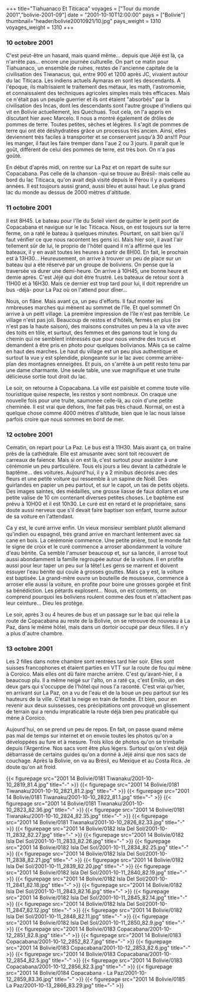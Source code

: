 +++
title="Tiahuanaco Et Titicaca"
voyages = ["Tour du monde 2001","bolivie-2001-09"]
date = "2001-10-10T12:00:00"
pays = ["Bolivie"]
thumbnail="header/bolivie20010921/10.jpg"
pays_weight = 1310
voyages_weight = 1310
+++
### 10 octobre 2001

C'est peut-être un hasard, mais quand même... depuis que Jéjé est là, ça n'arrête 
pas... encore une journée culturelle. On part ce matin pour Tiahuanaco, un ensemble 
de ruines, restes de l'ancienne capitale de la civilisation des Tiwanacus, qui, 
entre 900 et 1200 après JC, vivaient autour du lac Titicaca. Les indiens actuels 
Aymaras en sont les descendants. A l'époque, ils maîtrisaient le traitement 
des métaux, les math, l'astromomie, et connaissaient des techniques agricoles 
simples mais très efficaces. Mais ce n'était pas un peuple guerrier et ils ont 
étaient "absorbés" par la civilisation des Incas, dont les descendants sont 
l'autre groupe d'indiens qui vit en Bolivie actuellement, les Quechuas. Tout 
cela, on l'a appris en discutant hier avec Marcelo. Il nous a montré également 
de drôles de pommes de terre. Toutes petites, sèches et légères. Il s'agit de 
pommes de terre qui ont été déshydratées grâce un processus très ancien. Ainsi, 
elles deviennent très faciles à transporter et se conservent jusqu'à 30 ans!!! 
Pour les manger, il faut les faire tremper dans l'aue 2 ou 3 jours. Il paraît 
que le goût, différent de celui des pommes de terre, est très bon. On n'a pas 
goûté.

En début d'après midi, on rentre sur La Paz et on repart de suite sur Copacabana. 
Pas celle de la chanson -qui se trouve au Brésil- mais celle au bord du lac 
Titicaca, qu'on avait dejà visité depuis le Pérou il y a quelques années. Il 
est toujours aussi grand, aussi bleu et aussi haut. Le plus grand lac du monde 
au dessus de 2000 mètres d'altitude. 

### 11 octobre 2001

Il est 8H45. Le bateau pour l'île du Soleil vient de quitter le petit port 
de Copacabana et navigue sur le lac Titicaca. Nous, on est toujours sur la terre 
ferme, on a raté le bateau à quelques minutes. Pourtant, on sait bien qu'il 
faut vérifier ce que nous racontent les gens ici. Mais hier soir, il avait l'air 
tellement sûr de lui, le proprio de l'hôtel quand il m'a affirmé que les bateaux, 
il y en avait toutes les heures à partir de 8H00. En fait, le prochain est à 
13H30... Heureusement, on arrive à trouver un peu de place sur un bateau qui 
a été réservé par un groupe de boliviens. On pense que la traversée va durer 
une demi-heure. On arrive à 10H45, une bonne heure et demie après. C'est Jéjé 
qui doit être frustré. Les bateaux de retour sont à 11H00 et à 16H30. Mais ce 
dernier est trop tard pour lui, il doit reprendre un bus -déjà- pour La Paz 
où on l'attend pour dîner...

Nous, on flâne. Mais avant ça, un peu d'efforts. Il faut monter les nmbreuses 
marches qui mènent au sommet de l'île. Et quel sommet! On arrive à un peitt 
village. La première impression de l'île n'est pas terrible. Le village n'est 
pas joli. Beaucoup de restos et d'hôtels, fermés en plus (ce n'est pas la haute 
saison), des maisons construites un peu à la va vite avec des toits en tôle, 
et surtout, des femmes et des gamons tout le long du chemin qui ne semblent 
intéressés que pour nous vendre des trucs et demandent à être pris en photo 
pour quelques bolivianos. MAis ça se calme en haut des marches. Le haut du village 
est un peu plus authentique et surtout la vue y est splendide, plongeante sur 
le lac avec comme arrière-plan des montagnes enneigées. Et puis, on s'arrête 
à un petit resto tenu par une dame charmante. Une seule table, une vue magnifique 
et une truite délicieuse sortie tout droit du lac. 

Le soir, on retourne à Copacabana. La ville est paisible et comme toute ville 
touristique quise respecte, les restos y sont nombreux. On craque une nouvelle 
fois pour une truite, saumonée celle-là, au coin d'une petite cheminée. Il est 
vrai que dehors, ilne fait pas très chaud. Normal, on est à quelque chose comme 
4000 mètres d'altitude, bien que le lac nous laisse parfois croire que nous 
sommes en bord de mer.

### 12 octobre 2001

Cematin, on repart pour La Paz. Le bus est à 11H30. Mais avant ça, on traîne 
près de la cathédrale. Elle est amusante avec sont toit recouvert de carreaux 
de faïence. Mais si on est là, c'est surtout pour assister à une cérémonie un 
peu particulière. Tous els jours a lieu devant la cathédrale le baptême... des 
voitures. Aujourd'hui, il y a 2 minibus décorés avec des fleurs et une petite 
voiture qui ressemble à un sapine de Noël. Des guirlandes en papier un peu partout, 
et sur le capot, un tas de petits objets. Des images saintes, des médailles, 
une grosse liasse de faux dollars et une petite valise de 10 cm contenant diverses 
petites choses. Le baptême est prévu à 10H00 et il est 10h30. Le curé est en 
retard et le propriétaire, sans doute aussi nerveux que s'il devait faire baptiser 
son enfant, tourne autour de sa voiture en l'attendant.

Ca y est, le curé arrive enfin. Un vieux monsieur semblant plutôt allemand 
qu'indien ou espagnol, très grand arrive en marchant lentement avec sa cane 
en bois. La cérémonie commence. Une petite prière, tout le monde fait le signe 
de croix et le curé commence a arroser abondamment la voiture d'eau bénite. 
Ca semble l'amuser beaucoup et, sur sa lancée, il arrose tout aussi abondamment 
la famille regroupée autour de la voiture. Il en profite aussi pour leur taper 
un peu sur la tête! Les gens se marrent et doivent essuyer l'eau bénite qui 
coule à grosses gouttes. Mais ça y est, la voiture est baptisée. La grand-mère 
ouvre un bouteille de mousseux, commence à arroser elle aussi la voiture, en 
profite pour boire une grosses gorgée et finit sa bénédiction. Les pétards explosent... 
Nous, on est contents, on comprend pourquoi les boliviens roulent comme des 
fous et n'attachent pas leur ceinture... Dieu les protège. 

Le soir, après 3 ou 4 heures de bus et un passage sur le bac qui relie la route 
de Copacabana au reste de la Bolivie, on se retrouve de nouveau à La Paz, dans 
le même hôtel, mais dans un dortoir occupé par deux filles. Il n'y a plus d'autre 
chambre. 

### 13 octobre 2001

Les 2 filles dans notre chambre sont rentrées tard hier soir. Elles sont suisses 
francophones et étaient parties en VTT sur la route de fou qui mène à Coroico. 
Mais elles ont dû faire marche arrière. C'est qu'avant-hier, il a beaucoup plu. 
Il a même neigé sur l'alto, on a raté ça, c'est Emilio, un des deux gars qui 
s'occuppe de l'hôtel qui nous l'a raconté. C'est vrai qu'hier, en arrivant sur 
La Paz, on a vu de l'eau et de la boue un peu partout sur les hauteurs de la 
ville. C'était la neige en train de fondre. Et bien, pour en revenir aux deux 
suissesses, ces précipitations ont provoqué un glissement de terrain qui a rendu 
impraticable la route déjà bien peu praticable qui mène à Coroico. 

Aujourd'hui, on se prend un peu de repos. En fait, on passe quand même pas 
mal de temps sur internet et on envoie toutes les photos qu'on a développées 
au fure et à mesure. Trois kilos de photos qu'on se trimballe depuis l'Argentine. 
Nos sacs vont être plus légers. Surtout qu'on s'est déjà débarrassé de certains 
guides qu'on a donné à Jéjé ainsi que nos sacs de couchage. Après la Bolivie, 
on va au Brésil, eu Mexique et au Costa Rica. Je doute qu'on ait froid.


<div id="TOTO">{{< figurepage src="2001 14 Bolivie/0181 Tiwanaku/2001-10-10_2819_81.4.jpg" title="-"  >}}
{{< figurepage src="2001 14 Bolivie/0181 Tiwanaku/2001-10-10_2821_81.2.jpg" title="-"  >}}
{{< figurepage src="2001 14 Bolivie/0181 Tiwanaku/2001-10-10_2822_81.1.jpg" title="-"  >}}
{{< figurepage src="2001 14 Bolivie/0181 Tiwanaku/2001-10-10_2823_82.36.jpg" title="-"  >}}
{{< figurepage src="2001 14 Bolivie/0181 Tiwanaku/2001-10-10_2824_82.35.jpg" title="-"  >}}
{{< figurepage src="2001 14 Bolivie/0181 Tiwanaku/2001-10-10_2826_82.33.jpg" title="-"  >}}
{{< figurepage src="2001 14 Bolivie/0182 Isla Del Sol/2001-10-11_2832_82.27.jpg" title="-"  >}}
{{< figurepage src="2001 14 Bolivie/0182 Isla Del Sol/2001-10-11_2833_82.26.jpg" title="-"  >}}
{{< figurepage src="2001 14 Bolivie/0182 Isla Del Sol/2001-10-11_2834_82.25.jpg" title="-"  >}}
{{< figurepage src="2001 14 Bolivie/0182 Isla Del Sol/2001-10-11_2838_82.21.jpg" title="-"  >}}
{{< figurepage src="2001 14 Bolivie/0182 Isla Del Sol/2001-10-11_2839_82.20.jpg" title="-"  >}}
{{< figurepage src="2001 14 Bolivie/0182 Isla Del Sol/2001-10-11_2840_82.19.jpg" title="-"  >}}
{{< figurepage src="2001 14 Bolivie/0182 Isla Del Sol/2001-10-11_2841_82.18.jpg" title="-"  >}}
{{< figurepage src="2001 14 Bolivie/0182 Isla Del Sol/2001-10-11_2843_82.16.jpg" title="-"  >}}
{{< figurepage src="2001 14 Bolivie/0182 Isla Del Sol/2001-10-11_2845_82.14.jpg" title="-"  >}}
{{< figurepage src="2001 14 Bolivie/0182 Isla Del Sol/2001-10-11_2847_82.12.jpg" title="-"  >}}
{{< figurepage src="2001 14 Bolivie/0182 Isla Del Sol/2001-10-11_2848_82.11.jpg" title="-"  >}}
{{< figurepage src="2001 14 Bolivie/0182 Isla Del Sol/2001-10-11_2850_82.9.jpg" title="-"  >}}
{{< figurepage src="2001 14 Bolivie/0183 Copacabana/2001-10-12_2851_82.8.jpg" title="-"  >}}
{{< figurepage src="2001 14 Bolivie/0183 Copacabana/2001-10-12_2852_82.7.jpg" title="-"  >}}
{{< figurepage src="2001 14 Bolivie/0183 Copacabana/2001-10-12_2853_82.6.jpg" title="-"  >}}
{{< figurepage src="2001 14 Bolivie/0183 Copacabana/2001-10-12_2854_82.5.jpg" title="-"  >}}
{{< figurepage src="2001 14 Bolivie/0183 Copacabana/2001-10-12_2856_82.3.jpg" title="-"  >}}
{{< figurepage src="2001 14 Bolivie/0184 Copacabana - La Paz/2001-10-12_2859_83.36.jpg" title="-"  >}}
{{< figurepage src="2001 14 Bolivie/0185 La Paz/2001-10-13_2866_83.29.jpg" title="-"  >}}
</DIV>

